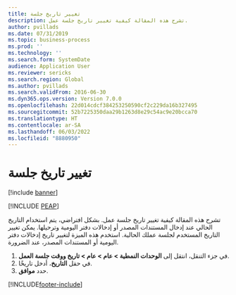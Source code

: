 ```yaml
---
title: تغيير تاريخ جلسة
description: تشرح هذه المقالة كيفية تغيير تاريخ جلسة عمل.
author: pvillads
ms.date: 07/31/2019
ms.topic: business-process
ms.prod: ''
ms.technology: ''
ms.search.form: SystemDate
audience: Application User
ms.reviewer: sericks
ms.search.region: Global
ms.author: pvillads
ms.search.validFrom: 2016-06-30
ms.dyn365.ops.version: Version 7.0.0
ms.openlocfilehash: 22d014cdcf384253250590cf2c229da16b327495
ms.sourcegitcommit: 52b7225350daa29b1263d8e29c54ac9e20bcca70
ms.translationtype: HT
ms.contentlocale: ar-SA
ms.lasthandoff: 06/03/2022
ms.locfileid: "8880950"
---
```

# <a name="change-the-date-for-a-session"></a>تغيير تاريخ جلسة

[!include [banner](../../includes/banner.md)]


[!INCLUDE [PEAP](../../../../includes/peap-1.md)]

تشرح هذه المقالة كيفية تغيير تاريخ جلسة عمل. بشكل افتراضي، يتم استخدام التاريخ الحالي عند إدخال المستندات المصدر أو إدخالات دفتر اليومية وترحيلها. يمكن تغيير التاريخ المستخدم لجلسة عملك الحالية. استخدم هذه الميزة لتغيير تاريخ إدخالات دفتر اليومية أو المستندات المصدر، عند الضرورة.

1. في جزء التنقل، انتقل إلى **الوحدات النمطية > عام > عام > تاريخ ووقت جلسة العمل**.
2. في حقل **التاريخ**، أدخل تاريخًا.
3. حدد **موافق**.



[!INCLUDE[footer-include](../../../../includes/footer-banner.md)]
